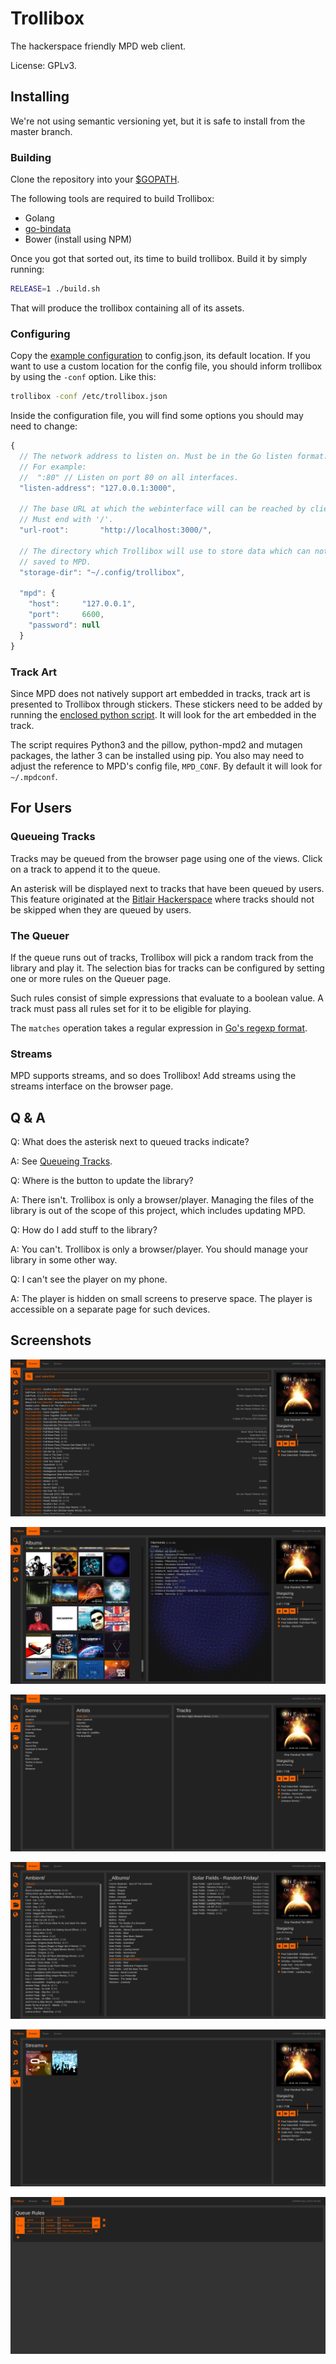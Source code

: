 Trollibox
=========

The hackerspace friendly MPD web client.

License: GPLv3.

## Installing

We're not using semantic versioning yet, but it is safe to install from the
master branch.

### Building
Clone the repository into your [$GOPATH](https://www.youtube.com/watch?v=XCsL89YtqCs).

The following tools are required to build Trollibox:
* Golang
* [go-bindata](https://github.com/jteeuwen/go-bindata)
* Bower (install using NPM)

Once you got that sorted out, its time to build trollibox. Build it by simply running:
```sh
RELEASE=1 ./build.sh
```
That will produce the trollibox containing all of its assets.

### Configuring

Copy the [example configuration](config.example.json) to config.json, its
default location. If you want to use a custom location for the config file, you
should inform trollibox by using the `-conf` option. Like this:
```sh
trollibox -conf /etc/trollibox.json
```

Inside the configuration file, you will find some options you should may need
to change:
```js
{
  // The network address to listen on. Must be in the Go listen format.
  // For example:
  //  ":80" // Listen on port 80 on all interfaces.
  "listen-address": "127.0.0.1:3000",

  // The base URL at which the webinterface will can be reached by clients.
  // Must end with '/'.
  "url-root":       "http://localhost:3000/",

  // The directory which Trollibox will use to store data which can not be
  // saved to MPD.
  "storage-dir": "~/.config/trollibox",

  "mpd": {
    "host":     "127.0.0.1",
    "port":     6600,
    "password": null
  }
}
```

### Track Art

Since MPD does not natively support art embedded in tracks, track art is
presented to Trollibox through stickers. These stickers need to be added by
running the [enclosed python script](util/mpd-meta-hack.py). It will look for
the art embedded in the track.

The script requires Python3 and the pillow, python-mpd2 and mutagen packages,
the lather 3 can be installed using pip. You also may need to adjust the
reference to MPD's config file, `MPD_CONF`. By default it will look for
`~/.mpdconf`.


## For Users

### Queueing Tracks

Tracks may be queued from the browser page using one of the views. Click on a
track to append it to the queue.

An asterisk will be displayed next to tracks that have been queued by users.
This feature originated at the [Bitlair Hackerspace](https://bitlair.nl/) where
tracks should not be skipped when they are queued by users.

### The Queuer

If the queue runs out of tracks, Trollibox will pick a random track from the
library and play it. The selection bias for tracks can be configured by setting
one or more rules on the Queuer page.

Such rules consist of simple expressions that evaluate to a boolean value. A
track must pass all rules set for it to be eligible for playing.

The `matches` operation takes a regular expression in
[Go's regexp format](https://golang.org/pkg/regexp/syntax/).

### Streams

MPD supports streams, and so does Trollibox! Add streams using the streams
interface on the browser page.


## Q & A

Q: What does the asterisk next to queued tracks indicate?

A: See [Queueing Tracks](#queueing-tracks).

Q: Where is the button to update the library?

A: There isn't. Trollibox is only a browser/player. Managing the files of the
   library is out of the scope of this project, which includes updating MPD.

Q: How do I add stuff to the library?

A: You can't. Trollibox is only a browser/player. You should manage your
   library in some other way.

Q: I can't see the player on my phone.

A: The player is hidden on small screens to preserve space. The player is
   accessible on a separate page for such devices.


## Screenshots

![Search for tracks](screenshots/1-search.png)

![Browse by album](screenshots/2-albums.png)

![Browse by genre and artist](screenshots/3-browse.png)

![Browse the filesystem](screenshots/4-files.png)

![Browse and add streams](screenshots/5-streams.png)

![The Queuer](screenshots/6-queuer.png)
